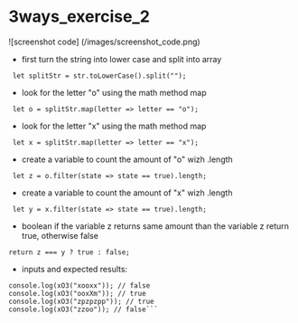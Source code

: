 # 3ways_exercise_2

![screenshot code] (/images/screenshot_code.png)

* first turn the string into lower case and split into array
 
``` let splitStr = str.toLowerCase().split("");```

* look for the letter "o" using the math method map

``` let o = splitStr.map(letter => letter == "o");```

* look for the letter "x" using the math method map

``` let x = splitStr.map(letter => letter == "x");```

* create a variable to count the amount of "o" wizh .length

``` let z = o.filter(state => state == true).length;```

* create a variable to count the amount of "x" wizh .length

``` let y = x.filter(state => state == true).length;```

* boolean if the variable z returns same amount than the variable z return true, otherwise false 

``` return z === y ? true : false; ```

* inputs and expected results:

```console.log(xO3("ooxx")); // true
console.log(xO3("xooxx")); // false
console.log(xO3("ooxXm")); // true
console.log(xO3("zpzpzpp")); // true
console.log(xO3("zzoo")); // false```

